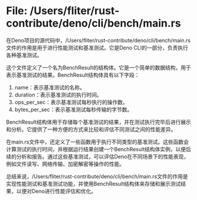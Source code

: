 # File: /Users/fliter/rust-contribute/deno/cli/bench/main.rs

在Deno项目的源代码中，/Users/fliter/rust-contribute/deno/cli/bench/main.rs文件的作用是用于进行性能测试和基准测试。它是Deno CLI的一部分，负责执行各种基准测试。

这个文件定义了一个名为BenchResult的结构体。它是一个简单的数据结构，用于表示基准测试的结果。BenchResult结构体具有以下字段：

1. name：表示基准测试的名称。
2. duration：表示基准测试的执行时间。
3. ops_per_sec：表示基准测试每秒执行的操作数。
4. bytes_per_sec：表示基准测试每秒传输的字节数。

BenchResult结构体用于存储每个基准测试的结果，并在测试执行完毕后进行展示和分析。它提供了一种方便的方式来比较和评估不同测试之间的性能差异。

在main.rs文件中，还定义了一些函数用于执行不同类型的基准测试。这些函数会计算测试的执行时间，并根据运行结果创建一个BenchResult结构体实例，以便后续的分析和报告。通过这些基准测试，可以评估Deno在不同场景下的性能表现，例如文件读写、网络传输、加密解密等操作的性能。

总结来说，/Users/fliter/rust-contribute/deno/cli/bench/main.rs文件的作用是实现性能测试和基准测试功能，并使用BenchResult结构体来存储和展示测试结果，以便对Deno进行性能评估和优化。

